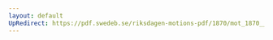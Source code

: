 ```yaml
---
layout: default
UpRedirect: https://pdf.swedeb.se/riksdagen-motions-pdf/1870/mot_1870__ak__00002.pdf
---
```

